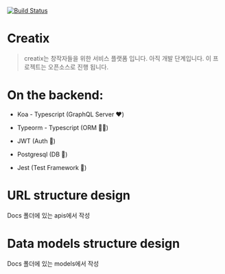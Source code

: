 [![Build Status](https://travis-ci.org/OhMinsSup/creatix-server.svg?branch=master)](https://travis-ci.org/OhMinsSup/creatix-server)

# Creatix

> creatix는 창작자들을 위한 서비스 플랫폼 입니다. 아직 개발 단계입니다.
> 이 프로젝트는 오픈소스로 진행 됩니다.

# On the backend:
 - Koa - Typescript (GraphQL Server ❤️)

- Typeorm - Typescript (ORM 💪🏻)

- JWT (Auth 🔑)

- Postgresql (DB 📃)

- Jest (Test Framework 🎣)

# URL structure design

 Docs 폴더에 있는 apis에서 작성

# Data models structure design

 Docs 폴더에 있는 models에서 작성
